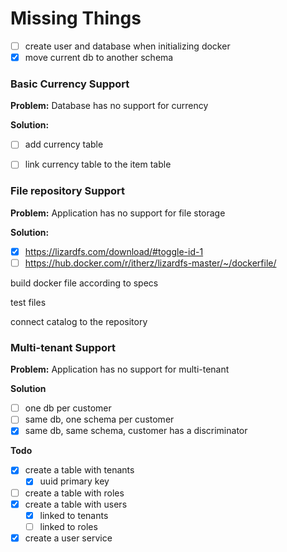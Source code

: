 # Missing Things
- [ ] create user and database when initializing docker
- [x] move current db to another schema

### Basic Currency Support

**Problem:** Database has no support for currency

**Solution:**
- [ ] add currency table
- [ ] link currency table to the item table


### File repository Support

**Problem:** Application has no support for file storage

**Solution:**
- [x] https://lizardfs.com/download/#toggle-id-1
- [ ] https://hub.docker.com/r/itherz/lizardfs-master/~/dockerfile/

build docker file according to specs

test files

connect catalog to the repository


### Multi-tenant Support
**Problem:** Application has no support for multi-tenant

**Solution**
- [ ] one db per customer
- [ ] same db, one schema per customer
- [x] same db, same schema, customer has a discriminator

**Todo**
- [x] create a table with tenants
  - [x] uuid primary key

- [ ] create a table with roles
- [x] create a table with users
  - [x] linked to tenants
  - [ ] linked to roles
- [x] create a user service